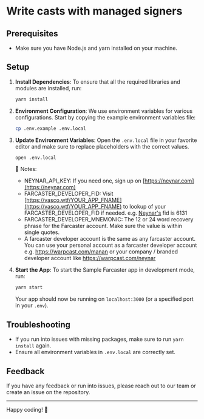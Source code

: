 # Write casts with managed signers

## Prerequisites

- Make sure you have Node.js and yarn installed on your machine.

## Setup

1. **Install Dependencies**:
   To ensure that all the required libraries and modules are installed, run:

   ```bash
   yarn install
   ```

2. **Environment Configuration**:
   We use environment variables for various configurations. Start by copying the example environment variables file:

   ```bash
   cp .env.example .env.local
   ```

3. **Update Environment Variables**:
   Open the `.env.local` file in your favorite editor and make sure to replace placeholders with the correct values.

   ```bash
   open .env.local
   ```

   🔔 Notes:

   - NEYNAR_API_KEY: If you need one, sign up on [https://neynar.com](https://neynar.com)
   - FARCASTER_DEVELOPER_FID: Visit [https://vasco.wtf/YOUR_APP_FNAME](https://vasco.wtf/YOUR_APP_FNAME) to lookup of your FARCASTER_DEVELOPER_FID if needed. e.g. [Neynar's](https://vasco.wtf/neynar) fid is 6131
   - FARCASTER_DEVELOPER_MNEMONIC: The 12 or 24 word recovery phrase for the Farcaster account. Make sure the value is within single quotes.
   - A farcaster developer account is the same as any farcaster account. You can use your personal account as a farcaster developer account e.g. https://warpcast.com/manan or your company / branded developer account like https://warpcast.com/neynar

4. **Start the App**:
   To start the Sample Farcaster app in development mode, run:

   ```bash
   yarn start
   ```

   Your app should now be running on `localhost:3000` (or a specified port in your `.env`).

## Troubleshooting

- If you run into issues with missing packages, make sure to run `yarn install` again.
- Ensure all environment variables in `.env.local` are correctly set.

## Feedback

If you have any feedback or run into issues, please reach out to our team or create an issue on the repository.

---

Happy coding! 🚀
